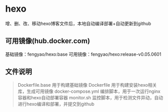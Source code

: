 # hexo
增、删、改、移动hexo博客文件后，本地自动编译部署+自动更新到github

## 可用镜像(hub.docker.com)
基础镜像：fengyao/hexo:base
可用镜像：fengyao/hexo:release-v0.05.0601

## 文件说明
> Dockerfile.base    用于构建基础镜像
> Dockerfile         用于构建安装hexo相关库，生成可用镜像
> docker-compose.yml 编排脚本，用于一次运行nginx容器和hexo自动部署容器
> monitor.sh         监控脚本，用于检测文件异动，自动进行hexo编译和部署，并提交到github